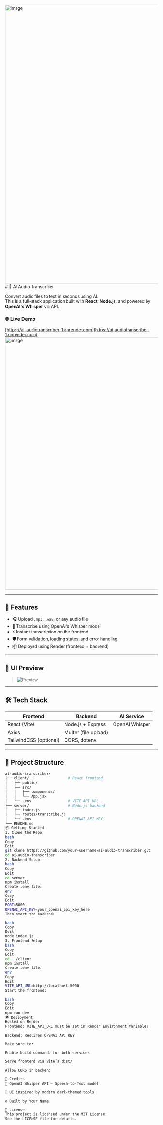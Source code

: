 <img width="934" height="919" alt="image" src="https://github.com/user-attachments/assets/92999893-d7d8-424f-9d7f-621bb315687b" /># 🎤 AI Audio Transcriber

Convert audio files to text in seconds using AI.  
This is a full-stack application built with **React**, **Node.js**, and powered by **OpenAI's Whisper** via API.

### 🌐 Live Demo
[https://ai-audiotranscriber-1.onrender.com](https://ai-audiotranscriber-1.onrender.com)
<img width="1299" height="831" alt="image" src="https://github.com/user-attachments/assets/820ab880-6038-47ee-8aa7-97a6a427fea1" />


---

## 🚀 Features

- 🎧 Upload `.mp3`, `.wav`, or any audio file
- 🧠 Transcribe using OpenAI's Whisper model
- ⚡ Instant transcription on the frontend
- 🛡️ Form validation, loading states, and error handling
- 📦 Deployed using Render (frontend + backend)

---

## 📸 UI Preview

> ![Preview](./screenshot.png) <!-- Replace with your actual screenshot path -->

---

## 🛠 Tech Stack

| Frontend      | Backend           | AI Service     |
|---------------|-------------------|----------------|
| React (Vite)  | Node.js + Express | OpenAI Whisper |
| Axios         | Multer (file upload) |               |
| TailwindCSS (optional) | CORS, dotenv    |               |

---

## 📁 Project Structure

```bash
ai-audio-transcriber/
├── client/                  # React frontend
│   ├── public/
│   ├── src/
│   │   ├── components/
│   │   └── App.jsx
│   └── .env                 # VITE_API_URL
├── server/                  # Node.js backend
│   ├── index.js
│   └── routes/transcribe.js
│   └── .env                 # OPENAI_API_KEY
└── README.md
📦 Getting Started
1. Clone the Repo
bash
Copy
Edit
git clone https://github.com/your-username/ai-audio-transcriber.git
cd ai-audio-transcriber
2. Backend Setup
bash
Copy
Edit
cd server
npm install
Create .env file:
env
Copy
Edit
PORT=5000
OPENAI_API_KEY=your_openai_api_key_here
Then start the backend:

bash
Copy
Edit
node index.js
3. Frontend Setup
bash
Copy
Edit
cd ../client
npm install
Create .env file:
env
Copy
Edit
VITE_API_URL=http://localhost:5000
Start the frontend:

bash
Copy
Edit
npm run dev
🌍 Deployment
Hosted on Render
Frontend: VITE_API_URL must be set in Render Environment Variables

Backend: Requires OPENAI_API_KEY

Make sure to:

Enable build commands for both services

Serve frontend via Vite’s dist/

Allow CORS in backend

🧠 Credits
🧠 OpenAI Whisper API – Speech-to-Text model

🎨 UI inspired by modern dark-themed tools

⚙️ Built by Your Name

📜 License
This project is licensed under the MIT License.
See the LICENSE file for details.
